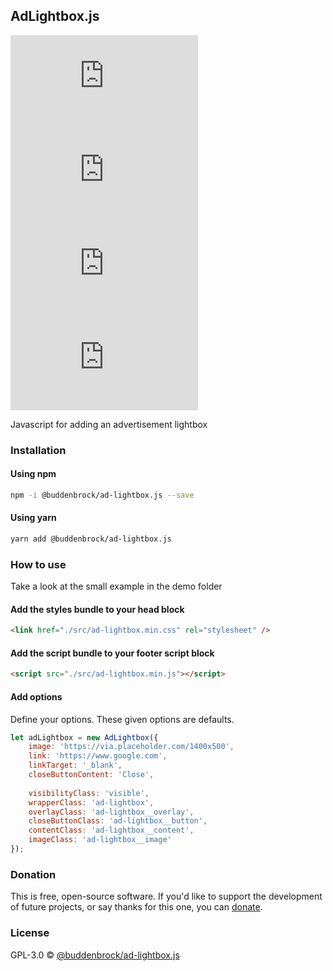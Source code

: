 ## AdLightbox.js
![GitHub licenze](https://img.shields.io/github/license/Buddenbrock/ad-lightbox.js?style=for-the-badge)
![GitHub release](https://img.shields.io/github/package-json/version/Buddenbrock/ad-lightbox.js?style=for-the-badge)
![Last commit](https://img.shields.io/github/last-commit/buddenbrock/ad-lightbox.js?style=for-the-badge)
![GitHub repo size](https://img.shields.io/github/repo-size/Buddenbrock/ad-lightbox.js?style=for-the-badge)

Javascript for adding an advertisement lightbox

### Installation
#### Using npm
```sh
npm -i @buddenbrock/ad-lightbox.js --save
```

#### Using yarn
```sh
yarn add @buddenbrock/ad-lightbox.js
```

### How to use
Take a look at the small example in the demo folder

#### Add the styles bundle to your head block
```html
<link href="./src/ad-lightbox.min.css" rel="stylesheet" />

```

#### Add the script bundle to your footer script block
```html
<script src="./src/ad-lightbox.min.js"></script>
```

#### Add options
Define your options. These given options are defaults.

```javascript
let adLightbox = new AdLightbox({
    image: 'https://via.placeholder.com/1400x500',
    link: 'https://www.google.com',
    linkTarget: '_blank',
    closeButtonContent: 'Close',
    
    visibilityClass: 'visible',
    wrapperClass: 'ad-lightbox',
    overlayClass: 'ad-lightbox__overlay',
    closeButtonClass: 'ad-lightbox__button',
    contentClass: 'ad-lightbox__content',
    imageClass: 'ad-lightbox__image'
});
```

### Donation
This is free, open-source software. If you'd like to support the development of future projects, or say thanks for this one, you can [donate](https://www.paypal.me/buddenbrock).

### License
GPL-3.0 &copy; [@buddenbrock/ad-lightbox.js](https://github.com/Buddenbrock/ad-lightbox.js/blob/master/LICENSE)